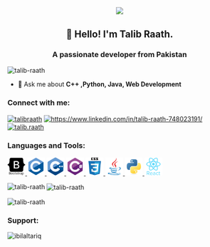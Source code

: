 <!-- Zero width character is used to put extra blank lines before and after code -->

<p align="center"><img src="https://i.giphy.com/RThN0hOS2GO4M.gif" /></p>

<h2 align="center">👋 Hello! I'm Talib Raath.</h2>
<h3>
<h3 align="center">A passionate developer from Pakistan</h3>

<p align="left"> <img src="https://komarev.com/ghpvc/?username=talib-raath&label=Profile%20views&color=0e75b6&style=flat" alt="talib-raath" /> </p>

- 💬 Ask me about **C++ ,Python, Java, Web Development**

<h3 align="left">Connect with me:</h3>
<p align="left">
<a href="https://twitter.com/talibraath" target="blank"><img align="center" src="https://raw.githubusercontent.com/rahuldkjain/github-profile-readme-generator/master/src/images/icons/Social/twitter.svg" alt="talibraath" height="30" width="40" /></a>
<a href="https://www.linkedin.com/in/talib-raath-748023191/" target="blank"><img align="center" src="https://raw.githubusercontent.com/rahuldkjain/github-profile-readme-generator/master/src/images/icons/Social/linked-in-alt.svg" alt="https://www.linkedin.com/in/talib-raath-748023191/" height="30" width="40" /></a>
<a href="https://www.instagram.com/talibraath/" target="blank"><img align="center" src="https://raw.githubusercontent.com/rahuldkjain/github-profile-readme-generator/master/src/images/icons/Social/instagram.svg" alt="talib.raath" height="30" width="40" /></a>
</p>

<h3 align="left">Languages and Tools:</h3>
<p align="left"> <a href="https://getbootstrap.com" target="_blank" rel="noreferrer"> <img src="https://raw.githubusercontent.com/devicons/devicon/master/icons/bootstrap/bootstrap-plain-wordmark.svg" alt="bootstrap" width="40" height="40"/> </a> <a href="https://www.cprogramming.com/" target="_blank" rel="noreferrer"> <img src="https://raw.githubusercontent.com/devicons/devicon/master/icons/c/c-original.svg" alt="c" width="40" height="40"/> </a> <a href="https://www.w3schools.com/cpp/" target="_blank" rel="noreferrer"> <img src="https://raw.githubusercontent.com/devicons/devicon/master/icons/cplusplus/cplusplus-original.svg" alt="cplusplus" width="40" height="40"/> </a> <a href="https://www.w3schools.com/cs/" target="_blank" rel="noreferrer"> <img src="https://raw.githubusercontent.com/devicons/devicon/master/icons/csharp/csharp-original.svg" alt="csharp" width="40" height="40"/> </a> <a href="https://www.w3schools.com/css/" target="_blank" rel="noreferrer"> <img src="https://raw.githubusercontent.com/devicons/devicon/master/icons/css3/css3-original-wordmark.svg" alt="css3" width="40" height="40"/> </a> <a href="https://www.java.com" target="_blank" rel="noreferrer"> <img src="https://raw.githubusercontent.com/devicons/devicon/master/icons/java/java-original.svg" alt="java" width="40" height="40"/> </a> <a href="https://www.python.org" target="_blank" rel="noreferrer"> <img src="https://raw.githubusercontent.com/devicons/devicon/master/icons/python/python-original.svg" alt="python" width="40" height="40"/> </a> <a href="https://reactjs.org/" target="_blank" rel="noreferrer"> <img src="https://raw.githubusercontent.com/devicons/devicon/master/icons/react/react-original-wordmark.svg" alt="react" width="40" height="40"/> </a> </p>

<p><img align="left" src="https://github-readme-stats.vercel.app/api/top-langs?username=talib-raath&show_icons=true&locale=en&layout=compact" alt="talib-raath" /></p>

<p>&nbsp;<img align="center" src="https://github-readme-stats.vercel.app/api?username=talib-raath&show_icons=true&locale=en" alt="talib-raath" /></p>

<p><img align="center" src="https://github-readme-streak-stats.herokuapp.com/?user=talib-raath&" alt="talib-raath" /></p>
<h3 align="left">Support:</h3>
<p><a href="https://www.buymeacoffee.com/talibraath"> <img align="left" src="https://cdn.buymeacoffee.com/buttons/v2/default-yellow.png" height="50" width="210" alt="ibilaltariq" /></a></p><br><br>
<br>
<br>

</h3>
